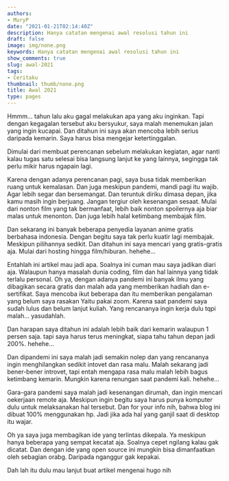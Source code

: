 ```yaml
---
authors:
- MuryP
date: "2021-01-21T02:14:40Z"
description: Hanya catatan mengenai awal resolusi tahun ini
draft: false
image: img/none.png
keywords: Hanya catatan mengenai awal resolusi tahun ini
show_comments: true
slug: awal-2021
tags:
- Ceritaku
thumbnail: thumb/none.png
title: Awal 2021
type: pages
---
```

 

Hmmm... tahun lalu aku gagal melakukan apa yang aku inginkan. Tapi dengan kegagalan tersebut aku bersyukur, saya malah menemukan jalan yang ingin kucapai. Dan ditahun ini saya akan mencoba lebih serius daripada kemarin. Saya harus bisa mengejar ketertinggalan.

Dimulai dari membuat perencanan sebelum melakukan kegiatan, agar nanti kalau tugas satu selesai bisa langsung lanjut ke yang lainnya, segingga tak perlu mikir harus ngapain lagi.

Karena dengan adanya perencanan pagi, saya busa tidak memberikan ruang untuk kemalasan. Dan juga meskipun pandemi, mandi pagi itu wajib. Agar lebih segar dan bersemangat. Dan teruntuk diriku dimasa depan, jika kamu masih ingin berjuang. Jangan tergiur oleh kesenangan sesaat. Mulai dari nonton film yang tak bermanfaat, lebih baik nonton spoilernya aja biar malas untuk menonton. Dan juga lebih halal ketimbang membajak film.

Dan sekarang ini banyak beberapa penyedia layanan anime gratis berbahasa indonesia. Dengan begitu saya tak perlu kuatir lagi membajak. Meskipun pilihannya sedikit. Dan ditahun ini saya mencari yang gratis-gratis aja. Mulai dari hosting hingga film/hiburan. hehehe...

Entahlah ini artikel mau jadi apa. Soalnya ini cuman mau saya jadikan diari aja. Walaupun hanya masalah dunia coding, film dan hal lainnya yang tidak terlalu personal. Oh ya, dengan adanya pandemi ini banyak ilmu yang dibagikan secara gratis dan malah ada yang memberikan hadiah dan e-sertifikat. Saya mencoba ikut beberapa dan itu memberikan pengalaman yang belum saya rasakan  Yaitu pakai zoom. Karena saat pandemi saya sudah lulus dan belum lanjut kuliah. Yang rencananya ingin kerja dulu tqpi malah... yasudahlah.

Dan harapan saya ditahun ini adalah lebih baik dari kemarin walaupun 1 persen saja. tapi saya harus terus meningkat, siapa tahu tahun depan jadi 200%. hehehe... 

Dan dipandemi ini saya malah jadi semakin nolep dan yang rencananya ingin menghilangkan sedikit intovet dan rasa malu. Malah sekarang jadi bener-bener introvet, tapi entah mengapa rasa malu malah lebih bagus ketimbang kemarin. Mungkin karena renungan saat pandemi kali. hehehe...

Gara-gara pandemi saya malah jadi kesenangan dirumah, dan ingin mencari oekerjaan remote aja. Meskipun ingin begitu saya harus punya komputer dulu untuk melaksanakan hal tersebut. Dan for your info nih, bahwa blog ini dibuat 100% menggunakan hp. Jadi jika ada hal yang ganjil saat di desktop itu wajar. 

Oh ya saya juga membagikan ide yang terlintas dikepala. Ya meskipun hanya beberapa yang sempat kecatat aja. Soalnya cepet ngilang kalau gak dicatat. Dan dengan ide yang open source ini mungkin bisa dimanfaatkan oleh sebagian orabg. Daripada nganggur gak kepakai.

Dah lah itu dulu mau lanjut buat artikel mengenai hugo nih